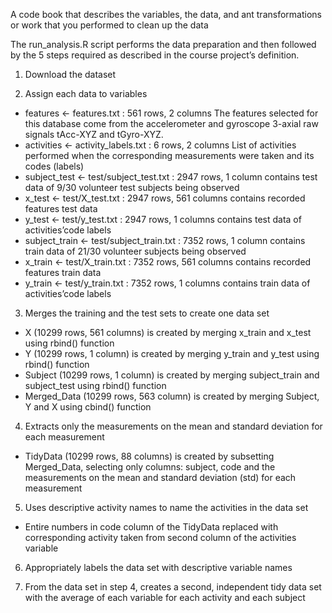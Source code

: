 A code book that describes the variables, the data, and ant transformations or work that you performed to clean up the data

The run_analysis.R script performs the data preparation and then followed by the 5 steps required as described in the course project’s definition.

1. Download the dataset


2. Assign each data to variables

- features <- features.txt : 561 rows, 2 columns
The features selected for this database come from the accelerometer and gyroscope 3-axial raw signals tAcc-XYZ and tGyro-XYZ.
- activities <- activity_labels.txt : 6 rows, 2 columns
List of activities performed when the corresponding measurements were taken and its codes (labels)
- subject_test <- test/subject_test.txt : 2947 rows, 1 column
contains test data of 9/30 volunteer test subjects being observed
- x_test <- test/X_test.txt : 2947 rows, 561 columns
contains recorded features test data
- y_test <- test/y_test.txt : 2947 rows, 1 columns
contains test data of activities’code labels
- subject_train <- test/subject_train.txt : 7352 rows, 1 column
contains train data of 21/30 volunteer subjects being observed
- x_train <- test/X_train.txt : 7352 rows, 561 columns
contains recorded features train data
- y_train <- test/y_train.txt : 7352 rows, 1 columns
contains train data of activities’code labels

3. Merges the training and the test sets to create one data set
- X (10299 rows, 561 columns) is created by merging x_train and x_test using rbind() function
- Y (10299 rows, 1 column) is created by merging y_train and y_test using rbind() function
- Subject (10299 rows, 1 column) is created by merging subject_train and subject_test using rbind() function
- Merged_Data (10299 rows, 563 column) is created by merging Subject, Y and X using cbind() function

4. Extracts only the measurements on the mean and standard deviation for each measurement
- TidyData (10299 rows, 88 columns) is created by subsetting Merged_Data, selecting only columns: subject, code and the measurements on the mean and standard deviation (std) for each measurement

5. Uses descriptive activity names to name the activities in the data set
- Entire numbers in code column of the TidyData replaced with corresponding activity taken from second column of the activities variable

6. Appropriately labels the data set with descriptive variable names


7. From the data set in step 4, creates a second, independent tidy data set with the average of each variable for each activity and each subject

